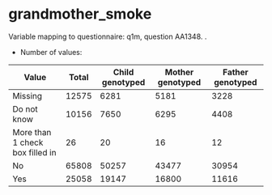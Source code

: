 # grandmother_smoke
Variable mapping to questionnaire: q1m, question AA1348.
.
- Number of values:

| Value | Total | Child genotyped | Mother genotyped | Father genotyped |
| ----- | ----- | --------------- | ---------------- | ---------------- |
| Missing | 12575 | 6281 | 5181 | 3228 |
| Do not know | 10156 | 7650 | 6295 |4408 |
| More than 1 check box filled in | 26 | 20 | 16 |12 |
| No | 65808 | 50257 | 43477 |30954 |
| Yes | 25058 | 19147 | 16800 |11616 |




